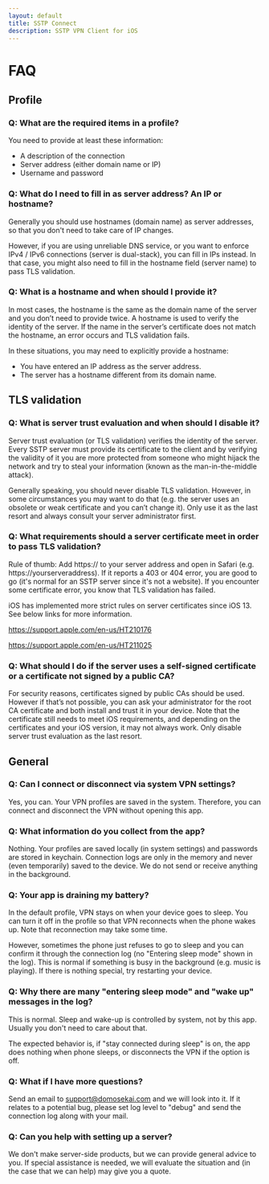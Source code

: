 ```yaml
---
layout: default
title: SSTP Connect
description: SSTP VPN Client for iOS
---
```


# FAQ

## Profile

### Q: What are the required items in a profile?

You need to provide at least these information:
  - A description of the connection
  - Server address (either domain name or IP)
  - Username and password

### Q: What do I need to fill in as server address? An IP or hostname?

Generally you should use hostnames (domain name) as server addresses, so that you don't need to take care of IP changes.

However, if you are using unreliable DNS service, or you want to enforce IPv4 / IPv6 connections (server is dual-stack), you can fill in IPs instead. 
In that case, you might also need to fill in the hostname field (server name) to pass TLS validation.

### Q: What is a hostname and when should I provide it?

In most cases, the hostname is the same as the domain name of the server and you don’t need to provide twice. A hostname is used to verify the identity of the server. If the name in the server’s certificate does not match the hostname, an error occurs and TLS validation fails.

In these situations, you may need to explicitly provide a hostname:
  - You have entered an IP address as the server address.
  - The server has a hostname different from its domain name.

## TLS validation

### Q: What is server trust evaluation and when should I disable it?

Server trust evaluation (or TLS validation) verifies the identity of the server. Every SSTP server must provide its certificate to the client and by verifying the validity of it you are more protected from someone who might hijack the network and try to steal your information (known as the man-in-the-middle attack).

Generally speaking, you should never disable TLS validation. However, in some circumstances you may want to do that (e.g. the server uses an obsolete or weak certificate and you can’t change it). Only use it as the last resort and always consult your server administrator first.

### Q: What requirements should a server certificate meet in order to pass TLS validation?

Rule of thumb: Add https:// to your server address and open in Safari (e.g. https://yourserveraddress). If it reports a 403 or 404 error, you are good to go (it's normal for an SSTP server since it's not a website). 
If you encounter some certificate error, you know that TLS validation has failed.

iOS has implemented more strict rules on server certificates since iOS 13. See below links for more information.

https://support.apple.com/en-us/HT210176

https://support.apple.com/en-us/HT211025

### Q: What should I do if the server uses a self-signed certificate or a certificate not signed by a public CA?

For security reasons, certificates signed by public CAs should be used. However if that’s not possible, you can ask your administrator for the root CA certificate and both install and trust it in your device. Note that the certificate still needs to meet iOS requirements, and depending on the certificates and your iOS version, it may not always work. Only disable server trust evaluation as the last resort.

## General

### Q: Can I connect or disconnect via system VPN settings?

Yes, you can. Your VPN profiles are saved in the system. Therefore, you can connect and disconnect the VPN without opening this app.

### Q: What information do you collect from the app?

Nothing. Your profiles are saved locally (in system settings) and passwords are stored in keychain. Connection logs are only in the memory and never (even temporarily) saved to the device. We do not send or receive anything in the background.

### Q: Your app is draining my battery?

In the default profile, VPN stays on when your device goes to sleep. You can turn it off in the profile so that VPN reconnects when the phone wakes up. Note that reconnection may take some time.

However, sometimes the phone just refuses to go to sleep and you can confirm it through the connection log (no "Entering sleep mode" shown in the log). 
This is normal if something is busy in the background (e.g. music is playing). If there is nothing special, try restarting your device.

### Q: Why there are many "entering sleep mode" and "wake up" messages in the log?

This is normal. Sleep and wake-up is controlled by system, not by this app. Usually you don't need to care about that.

The expected behavior is, if "stay connected during sleep" is on, the app does nothing when phone sleeps, or disconnects the VPN if the option is off.

### Q: What if I have more questions?

Send an email to support@domosekai.com and we will look into it. 
If it relates to a potential bug, please set log level to "debug" and send the connection log along with your mail.

### Q: Can you help with setting up a server?

We don't make server-side products, but we can provide general advice to you. 
If special assistance is needed, we will evaluate the situation and (in the case that we can help) may give you a quote.
